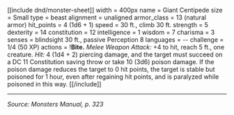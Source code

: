 [[include dnd/monster-sheet]]
width = 400px
name = Giant Centipede
size = Small
type = beast
alignment = unaligned
armor_class = 13 (natural armor)
hit_points = 4 (1d6 + 1)
speed = 30 ft., climb 30 ft.
strength = 5
dexterity = 14
constitution = 12
intelligence = 1
wisdom = 7
charisma = 3
senses = blindsight 30 ft., passive Perception 8
languages = --
challenge = 1/4 (50 XP)
actions = !**Bite.** *Melee Weapon Attack:* +4 to hit, reach 5 ft., one creature. *Hit:* 4 (1d4 + 2) piercing damage, and the target must succeed on a DC 11 Constitution saving throw or take 10 (3d6) poison damage. If the poison damage reduces the target to 0 hit points, the target is stable but poisoned for 1 hour, even after regaining hit points, and is paralyzed while poisoned in this way.
[[/include]]

----

*Source: Monsters Manual, p. 323*